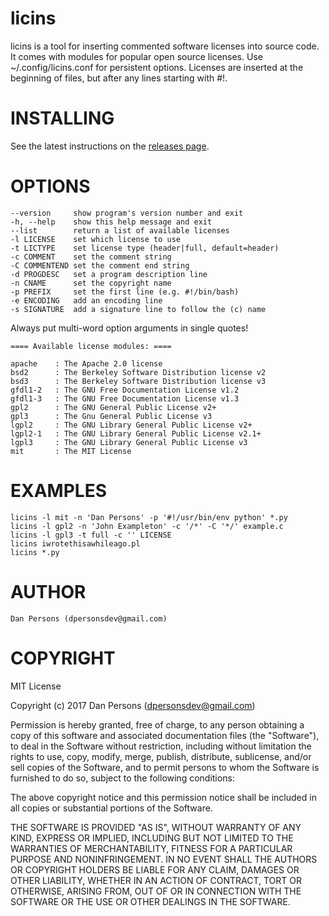 # licins
licins is a tool for inserting commented software licenses into source code. It comes with modules for popular open source licenses. Use ~/.config/licins.conf for persistent options. Licenses are inserted at the beginning of files, but after any lines starting with #!.

# INSTALLING
See the latest instructions on the [releases page](https://github.com/dogoncouch/licins/releases).

# OPTIONS

    --version     show program's version number and exit
    -h, --help    show this help message and exit
    --list        return a list of available licenses
    -l LICENSE    set which license to use
    -t LICTYPE    set license type (header|full, default=header)
    -c COMMENT    set the comment string
    -C COMMENTEND set the comment end string
    -d PROGDESC   set a program description line
    -n CNAME      set the copyright name
    -p PREFIX     set the first line (e.g. #!/bin/bash)
    -e ENCODING   add an encoding line
    -s SIGNATURE  add a signature line to follow the (c) name

Always put multi-word option arguments in single quotes!

    ==== Available license modules: ====
    
    apache    : The Apache 2.0 license
    bsd2      : The Berkeley Software Distribution license v2
    bsd3      : The Berkeley Software Distribution license v3
    gfdl1-2   : The GNU Free Documentation License v1.2
    gfdl1-3   : The GNU Free Documentation License v1.3
    gpl2      : The GNU General Public License v2+
    gpl3      : The Gnu General Public License v3
    lgpl2     : The GNU Library General Public License v2+
    lgpl2-1   : The GNU Library General Public License v2.1+
    lgpl3     : The GNU Library General Public License v3
    mit       : The MIT License

# EXAMPLES
    licins -l mit -n 'Dan Persons' -p '#!/usr/bin/env python' *.py
    licins -l gpl2 -n 'John Exampleton' -c '/*' -C '*/' example.c
    licins -l gpl3 -t full -c '' LICENSE
    licins iwrotethisawhileago.pl
    licins *.py

# AUTHOR
    Dan Persons (dpersonsdev@gmail.com)

# COPYRIGHT
MIT License

Copyright (c) 2017 Dan Persons (dpersonsdev@gmail.com)

Permission is hereby granted, free of charge, to any person obtaining a copy
of this software and associated documentation files (the "Software"), to deal
in the Software without restriction, including without limitation the rights
to use, copy, modify, merge, publish, distribute, sublicense, and/or sell
copies of the Software, and to permit persons to whom the Software is
furnished to do so, subject to the following conditions:

The above copyright notice and this permission notice shall be included in all
copies or substantial portions of the Software.

THE SOFTWARE IS PROVIDED "AS IS", WITHOUT WARRANTY OF ANY KIND, EXPRESS OR
IMPLIED, INCLUDING BUT NOT LIMITED TO THE WARRANTIES OF MERCHANTABILITY,
FITNESS FOR A PARTICULAR PURPOSE AND NONINFRINGEMENT. IN NO EVENT SHALL THE
AUTHORS OR COPYRIGHT HOLDERS BE LIABLE FOR ANY CLAIM, DAMAGES OR OTHER
LIABILITY, WHETHER IN AN ACTION OF CONTRACT, TORT OR OTHERWISE, ARISING FROM,
OUT OF OR IN CONNECTION WITH THE SOFTWARE OR THE USE OR OTHER DEALINGS IN THE
SOFTWARE.
